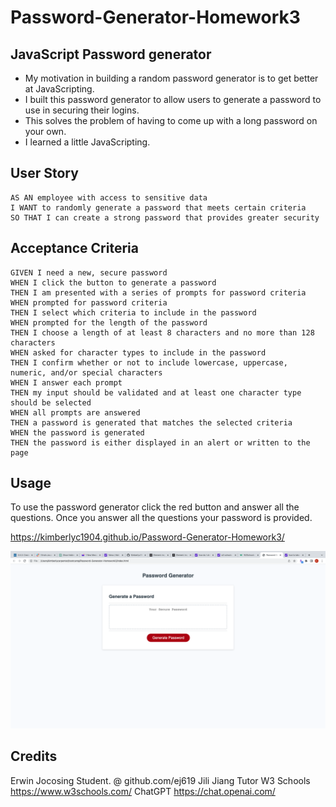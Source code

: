# Password-Generator-Homework3

## JavaScript Password generator

- My motivation in building a random password generator is to get better at JavaScripting.
- I built this password generator to allow users to generate a password to use in securing their logins.
- This solves the problem of having to come up with a long password on your own.
- I learned a little JavaScripting.

## User Story
```
AS AN employee with access to sensitive data
I WANT to randomly generate a password that meets certain criteria
SO THAT I can create a strong password that provides greater security
```

## Acceptance Criteria

```
GIVEN I need a new, secure password
WHEN I click the button to generate a password
THEN I am presented with a series of prompts for password criteria
WHEN prompted for password criteria
THEN I select which criteria to include in the password
WHEN prompted for the length of the password
THEN I choose a length of at least 8 characters and no more than 128 characters
WHEN asked for character types to include in the password
THEN I confirm whether or not to include lowercase, uppercase, numeric, and/or special characters
WHEN I answer each prompt
THEN my input should be validated and at least one character type should be selected
WHEN all prompts are answered
THEN a password is generated that matches the selected criteria
WHEN the password is generated
THEN the password is either displayed in an alert or written to the page
```

## Usage

To use the password generator click the red button and answer all the questions.  Once you answer all the questions your password is provided.

https://kimberlyc1904.github.io/Password-Generator-Homework3/

![screenshot](Assets/images/PasswordGenerator.png)

## Credits

Erwin Jocosing Student. @ github.com/ej619
Jili Jiang Tutor
W3 Schools https://www.w3schools.com/
ChatGPT https://chat.openai.com/


